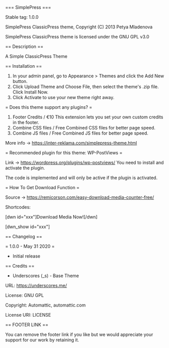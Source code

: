 === SimplePress ===

Stable tag: 1.0.0

SimplePress ClassicPress theme, Copyright (C) 2013 Petya Mladenova

SimplePress ClassicPress theme is licensed under the GNU GPL v3.0

== Description ==

A Simple ClassicPress Theme

== Installation ==
1. In your admin panel, go to Appearance > Themes and click the Add New button.
2. Click Upload Theme and Choose File, then select the theme's .zip file. Click Install Now.
3. Click Activate to use your new theme right away.

= Does this theme support any plugins? =
1. Footer Credits / €10
This extension lets you set your own custom credits in the footer.
2. Combine CSS files / Free
Combined CSS files for better page speed.
3. Combine JS files / Free
Combined JS files for better page speed.

More info -> https://inter-reklama.com/simplepress-theme.html

= Recommended plugin for this theme: WP-PostViews =

Link -> https://wordpress.org/plugins/wp-postviews/
You need to install and activate the plugin.

The code is implemented and will only be active if the plugin is activated.

= How To Get Download Function =

Source -> https://remicorson.com/easy-download-media-counter-free/

Shortcodes:

[dwn id="xxx"]Download Media Now![/dwn] 

[dwn_show id="xxx"]

== Changelog ==

= 1.0.0 - May 31 2020 =
* Initial release

== Credits ==
* Underscores (_s) - Base Theme

URL: https://underscores.me/

License: GNU GPL

Copyright: Automattic, automattic.com

License URI: LICENSE

== FOOTER LINK ==

You can remove the footer link if you like but we would appreciate your support for our work by retaining it.
